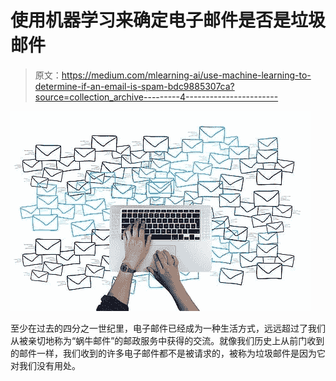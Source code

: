 # 使用机器学习来确定电子邮件是否是垃圾邮件

> 原文：<https://medium.com/mlearning-ai/use-machine-learning-to-determine-if-an-email-is-spam-bdc9885307ca?source=collection_archive---------4----------------------->

![](img/8dd749b183c8c761817011920102dc8b.png)

至少在过去的四分之一世纪里，电子邮件已经成为一种生活方式，远远超过了我们从被亲切地称为“蜗牛邮件”的邮政服务中获得的交流。就像我们历史上从前门收到的邮件一样，我们收到的许多电子邮件都不是被请求的，被称为垃圾邮件是因为它对我们没有用处。